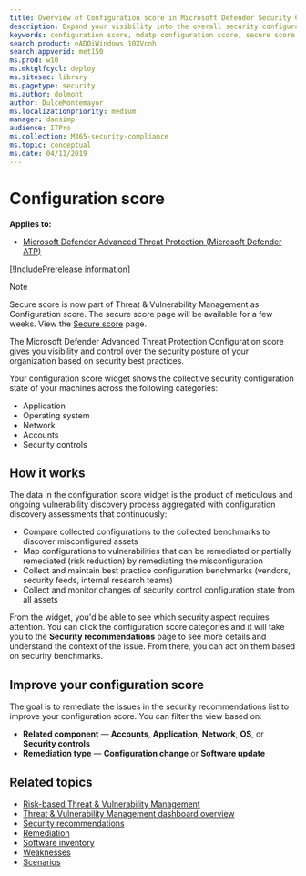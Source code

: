 ```yaml
---
title: Overview of Configuration score in Microsoft Defender Security Center
description: Expand your visibility into the overall security configuration posture of your organization
keywords: configuration score, mdatp configuration score, secure score, security controls, improvement opportunities, security configuration score over time, security posture, baseline
search.product: eADQiWindows 10XVcnh
search.appverid: met150
ms.prod: w10
ms.mktglfcycl: deploy
ms.sitesec: library
ms.pagetype: security
ms.author: dolmont
author: DulceMontemayor
ms.localizationpriority: medium
manager: dansimp
audience: ITPro
ms.collection: M365-security-compliance 
ms.topic: conceptual
ms.date: 04/11/2019
---
```

# Configuration score
**Applies to:**
- [Microsoft Defender Advanced Threat Protection (Microsoft Defender ATP)](https://go.microsoft.com/fwlink/p/?linkid=2069559)

[!Include[Prerelease information](prerelease.md)]

>[!NOTE]
>  Secure score is now part of Threat & Vulnerability Management as Configuration score. The secure score page will be available for a few weeks. View the [Secure score](https://docs.microsoft.com/windows/security/threat-protection/microsoft-defender-atp/overview-secure-score) page.

The Microsoft Defender Advanced Threat Protection Configuration score gives you visibility and control over the security posture of your organization based on security best practices.

Your configuration score widget shows the collective security configuration state of your machines across the following categories:
- Application
- Operating system
- Network
- Accounts
- Security controls

## How it works

The data in the configuration score widget is the product of meticulous and ongoing vulnerability discovery process aggregated with configuration discovery assessments that continuously:
- Compare collected configurations to the collected benchmarks to discover misconfigured assets
- Map configurations to vulnerabilities that can be remediated or partially remediated (risk reduction) by remediating the misconfiguration
- Collect and maintain best practice configuration benchmarks (vendors, security feeds, internal research teams)
- Collect and monitor changes of security control configuration state from all assets

From the widget, you'd be able to see which security aspect requires attention. You can click the configuration score categories and it will take you to the **Security recommendations** page to see more details and understand the context of the issue. From there, you can act on them based on security benchmarks. 

## Improve your configuration score
The goal is to remediate the issues in the security recommendations list to improve your configuration score. You can filter the view based on:
- **Related component** — **Accounts**, **Application**, **Network**, **OS**, or **Security controls** 
- **Remediation type** — **Configuration change** or **Software update**

## Related topics
- [Risk-based Threat & Vulnerability Management](next-gen-threat-and-vuln-mgt.md) 
- [Threat & Vulnerability Management dashboard overview](tvm-dashboard-insights.md)
- [Security recommendations](tvm-security-recommendation.md)
- [Remediation](tvm-remediation.md)
- [Software inventory](tvm-software-inventory.md)
- [Weaknesses](tvm-weaknesses.md)
- [Scenarios](threat-and-vuln-mgt-scenarios.md)
